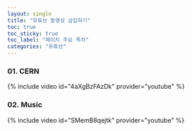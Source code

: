 ```yaml
---
layout: single
title: "유튜브 동영상 삽입하기"
toc: true
toc_sticky: true
toc_label: "페이지 주요 목차" 
categories: "유튜브"
--- 
```



### 01. CERN

{% include video id="4aXgBzFAzDk" provider="youtube" %}


### 02. Music

{% include video id="SMemB8qejtk" provider="youtube" %}
